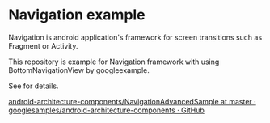 # Navigation example

Navigation is android application's framework for screen transitions such as Fragment or Activity.

This repository is example for Navigation framework with using BottomNavigationView by googleexample.


See for details.

[android-architecture-components/NavigationAdvancedSample at master · googlesamples/android-architecture-components · GitHub](https://github.com/googlesamples/android-architecture-components/tree/master/NavigationAdvancedSample)